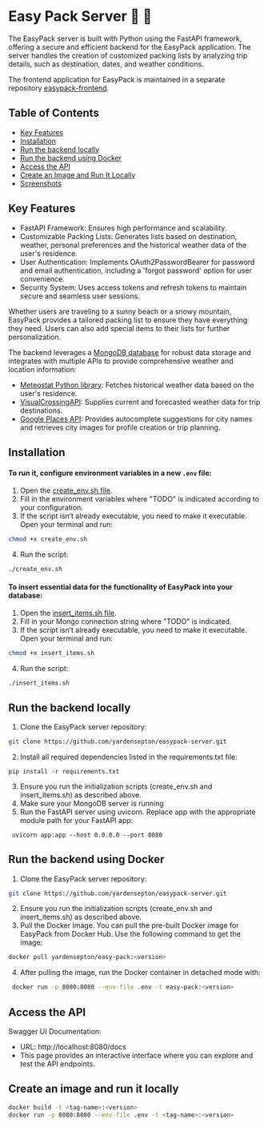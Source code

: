 # Easy Pack Server :luggage: :memo:

The EasyPack server is built with Python using the FastAPI framework, offering a secure and efficient backend for the EasyPack application.
The server handles the creation of customized packing lists by analyzing trip details, such as destination, dates, and weather conditions.

The frontend application for EasyPack is maintained in a separate repository [easypack-frontend](https://github.com/yardensepton/easypack-frontend).

## Table of Contents
* [Key Features](#key-features)
* [Installation](#installation)
* [Run the backend locally](#Run-the-backend-locally)
* [Run the backend using Docker](#Run-the-backend-using-Docker)
* [Access the API](#access-the-api)
* [Create an Image and Run It Locally](#create-an-image-and-run-it-locally)
* [Screenshots](#Screenshots)

## Key Features	

* FastAPI Framework: Ensures high performance and scalability.
* Customizable Packing Lists: Generates lists based on destination, weather, personal preferences and the historical weather data of the user's residence.
* User Authentication: Implements OAuth2PasswordBearer for password and email authentication, including a 'forgot password' option for user convenience.
* Security System: Uses access tokens and refresh tokens to maintain secure and seamless user sessions.

Whether users are traveling to a sunny beach or a snowy mountain, EasyPack provides a tailored packing list to ensure they have everything they need.
Users can also add special items to their lists for further personalization.

The backend leverages a [MongoDB database](https://www.mongodb.com/) for robust data storage and integrates with multiple APIs
to provide comprehensive weather and location information:

* [Meteostat Python library](https://dev.meteostat.net/python/): Fetches historical weather data based on the user's residence.
* [VisualCrossingAPI](https://www.visualcrossing.com/): Supplies current and forecasted weather data for trip destinations.
* [Google Places API](https://developers.google.com/maps/documentation/places/web-service/overview): Provides autocomplete suggestions for city names and retrieves city images for profile creation or trip planning.


## Installation

#### To run it, configure environment variables in a new `.env` file:
1. Open the [create_env.sh file](create_env.sh). 
2. Fill in the environment variables where "TODO" is indicated according to your configuration. 
3. If the script isn’t already executable, you need to make it executable. Open your terminal and run:
```bash
chmod +x create_env.sh
```
4. Run the script:
```
./create_env.sh
``` 

#### To insert essential data for the functionality of EasyPack into your database:
1. Open the [insert_items.sh file](insert_items.sh). 
2. Fill in your Mongo connection string where "TODO" is indicated.
3. If the script isn’t already executable, you need to make it executable. Open your terminal and run:
```bash
chmod +x insert_items.sh
```
4. Run the script:
```
./insert_items.sh
``` 


## Run the backend locally
1. Clone the EasyPack server repository:
```bash
git clone https://github.com/yardensepton/easypack-server.git
```
2. Install all required dependencies listed in the requirements.txt file:
```
pip install -r requirements.txt
```
3. Ensure you run the initialization scripts (create_env.sh and insert_items.sh) as described above.
4. Make sure your MongoDB server is running
5. Run the FastAPI server using uvicorn. Replace app with the appropriate module path for your FastAPI app:
```
 uvicorn app:app --host 0.0.0.0 --port 8080  
```
## Run the backend using Docker
1. Clone the EasyPack server repository:
```bash
git clone https://github.com/yardensepton/easypack-server.git
```
2. Ensure you run the initialization scripts (create_env.sh and insert_items.sh) as described above.
3. Pull the Docker Image.
You can pull the pre-built Docker image for EasyPack from Docker Hub. Use the following command to get the image:
```bash
docker pull yardensepton/easy-pack:<version>
```
4. After pulling the image, run the Docker container in detached mode with:
```bash
 docker run -p 8080:8080 --env-file .env -t easy-pack:<version> 
```
## Access the API
Swagger UI Documentation:
* URL: http://localhost:8080/docs
* This page provides an interactive interface where you can explore and test the API endpoints.

## Create an image and run it locally
```bash
docker build -t <tag-name>:<version>
docker run -p 8080:8080 --env-file .env -t <tag-name>:<version>
```
